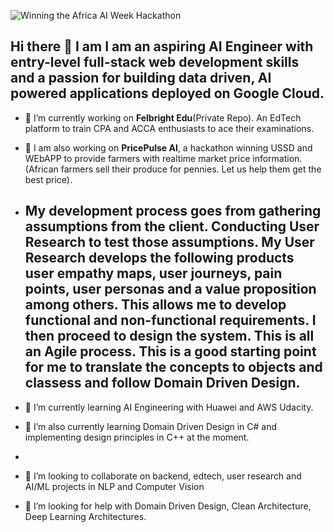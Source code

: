 ![Winning the Africa AI Week Hackathon](DSC_6260.jpg)
## Hi there 👋 I am I am an aspiring AI Engineer with entry-level full-stack web development skills and a passion for building data driven, AI powered applications deployed on Google Cloud. 
- 🔭 I’m currently working on **Felbright Edu**(Private Repo). An EdTech platform to train CPA and ACCA enthusiasts to ace their examinations.
- 🔭 I am also working on **PricePulse AI**, a hackathon winning USSD and WEbAPP to provide farmers with realtime market price information.(African farmers sell their produce for pennies. Let us help them get the best price).

-  ## My development process goes from gathering assumptions from the client. Conducting User Research to test those assumptions. My User Research develops the following products user empathy maps, user journeys, pain points, user personas and a value proposition among others. This allows me to develop functional and non-functional requirements. I then proceed to design the system. This is all an Agile process. This is a good starting point for me to translate the concepts to objects and classess and follow Domain Driven Design.

- 🌱 I’m currently learning AI Engineering with Huawei and AWS Udacity.
- 🌱 I’m also currently learning Domain Driven Design in C# and implementing design principles in C++ at the moment.
- 
- 👯 I’m looking to collaborate on backend, edtech, user research and AI/ML projects in NLP and Computer Vision
- 🤔 I’m looking for help with Domain Driven Design, Clean Architecture, Deep Learning Architectures.


<!--
**Orusaki-tech/Orusaki-tech** is a ✨ _special_ ✨ repository because its `README.md` (this file) appears on your GitHub profile.

Here are some ideas to get you started:

- 🔭 I’m currently working on ...
- 🌱 I’m currently learning ...
- 👯 I’m looking to collaborate on ...
- 🤔 I’m looking for help with ...
- 💬 Ask me about ...
- 📫 How to reach me: ...
- 😄 Pronouns: ...
- ⚡ Fun fact: ...
-->
